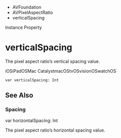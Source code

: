 

- AVFoundation
- AVPixelAspectRatio
-  verticalSpacing 

Instance Property

# verticalSpacing

The pixel aspect ratio’s vertical spacing value.

iOSiPadOSMac CatalystmacOStvOSvisionOSwatchOS

``` source
var verticalSpacing: Int
```

## See Also

### Spacing

var horizontalSpacing: Int

The pixel aspect ratio’s horizontal spacing value.

